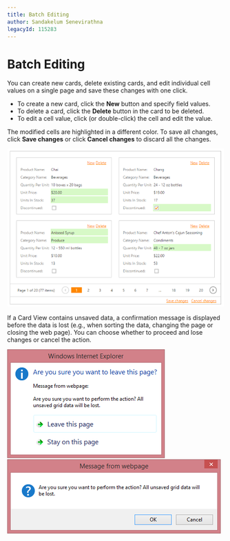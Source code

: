 ```yaml
---
title: Batch Editing
author: Sandakelum Senevirathna
legacyId: 115283
---
```

# Batch Editing
You can create new cards, delete existing cards, and edit individual cell values on a single page and save these changes with one click. 
* To create a new card, click the **New** button and specify field values.
* To delete a card, click the **Delete** button in the card to be deleted.
* To edit a cell value, click (or double-click) the cell and edit the value.

The modified cells are highlighted in a different color. To save all changes, click **Save changes** or click **Cancel changes**  to discard all the changes.

![EUD_CardView_Batch](../../../images/img121521.png)

If a Card View contains unsaved data, a confirmation message is displayed before the data is lost (e.g., when sorting the data, changing the page or closing the web page). You can choose whether to proceed and lose changes or cancel the action.

![EUD_CardView_Batch_Confrimation1](../../../images/img121518.png)
![EUD_CardView_Batch_Confrimation2](../../../images/img121520.png)